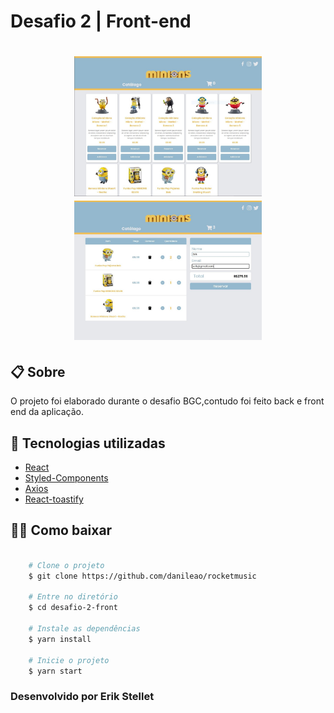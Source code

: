 # Desafio 2 | Front-end 

<h1 align="center">
    <img src="public/tela-1.jpg" width="300"/>
    <img src="public/tela-2.jpg" width="300"/>
</h1>


## 📋 Sobre

O projeto foi elaborado durante o desafio BGC,contudo foi feito back e front end da aplicação.

## 🚀 Tecnologias utilizadas

- [React](https://pt-br.reactjs.org/)
- [Styled-Components](https://styled-components.com/)
- [Axios](https://github.com/axios/axios)
- [React-toastify](https://fkhadra.github.io/react-toastify/introduction)

## 👨‍💻 Como baixar

```bash

    # Clone o projeto
    $ git clone https://github.com/danileao/rocketmusic

    # Entre no diretório
    $ cd desafio-2-front

    # Instale as dependências
    $ yarn install

    # Inicie o projeto
    $ yarn start

```

### Desenvolvido por Erik Stellet

